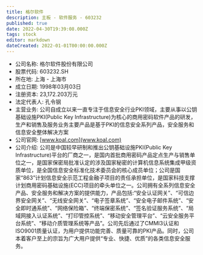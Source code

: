 ```yaml
---
title: 格尔软件
description: 主板 - 软件服务 - 603232
published: true
date: 2022-04-30T19:39:08.000Z
tags: stock
editor: markdown
dateCreated: 2022-01-01T00:00:00.000Z
---
```


- 公司名称: 格尔软件股份有限公司
- 股票代码: 603232.SH
- 所在地: 上海 - 上海市
- 成立日期: 1998年03月03日
- 注册资本: 23,172.203万元
- 法定代表人: 孔令钢
- 主营业务: 公司自成立以来一直专注于信息安全行业PKI领域，主要从事以公钥基础设施PKI(Public Key Infrastructure)为核心的商用密码软件产品的研发，生产和销售及服务业务主要产品是基于PKI的信息安全系列产品，安全服务和信息安全整体解决方案
- 公司官网: [www.koal.com](www.koal.com)
- 公司介绍: 公司是中国较早研制和推出公钥基础设施PKI(Public Key Infrastructure)平台的厂商之一，是国内首批商用密码产品定点生产与销售单位之一，是国家保密局批准认定的涉及国家秘密的计算机信息系统集成甲级资质单位，是全国信息安全标准化技术委员会的核心成员单位；公司是国家“863”计划信息安全示范工程金融子项目的责任承担单位，是国家科技支撑计划商用密码基础设施(ECC)项目的牵头单位之一。公司拥有全系列信息安全产品、安全服务和解决方案的提供能力，产品包括:“安全认证网关”、“可信边界安全网关”、“无线安全网关”、“电子签章系统”、“安全电子邮件系统”、“安全即时通系统”、“网络保险箱”、“终端保密系统”、“签名验证服务系统”、“局域网接入认证系统”、“打印管控系统”、“移动安全管理平台”、“云安全服务平台系统”、“移动介质管理系统等产品”。公司先后通过了CMMI3认证和ISO9001质量认证，为用户提供功能完善、质量可靠的PKI产品。同时，公司本着客户至上的宗旨为广大用户提供“专业、快捷、优质”的各类信息安全服务。


